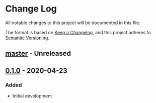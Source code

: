 # Change Log

All notable changes to this project will be documented in this file.

The format is based on [Keep a Changelog](https://keepachangelog.com/en/1.0.0/),
and this project adheres to [Semantic Versioning](https://semver.org/spec/v2.0.0.html).

## [master] - Unreleased

## [0.1.0] - 2020-04-23
### Added
- Initial development

[master]: https://github.com/yngtodd/sixfive/compare/0.1.0...master
[0.1.0]: https://github.com/yngtodd/sixfive/tree/0.1.0
